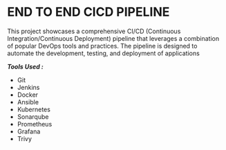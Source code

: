 # END TO END CICD PIPELINE
This project showcases a comprehensive CI/CD (Continuous Integration/Continuous Deployment) pipeline that leverages a combination of popular DevOps tools and practices. The pipeline is designed to automate the development, testing, and deployment of applications

***Tools Used :***
- Git
- Jenkins
- Docker
- Ansible
- Kubernetes
- Sonarqube
- Prometheus
- Grafana
- Trivy


